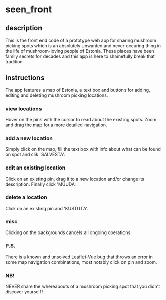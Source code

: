 # seen_front

## description
This is the front end code of a prototype web app for sharing mushroom picking spots which is 
an absolutely unwanted and never occuring thing in the life of mushroom-loving
people of Estonia. These places have been family secrets for decades and this app
is here to shamefully break that tradition.

## instructions
The app features a map of Estonia, a text box and buttons for adding,
editing and deleting mushroom picking locations. 

### view locations
Hover on the pins with the cursor to read about the existing spots.
Zoom and drag the map for a more detailed navigation.

### add a new location
Simply click on the map, fill the text box with info about what can be found on spot and clik 'SALVESTA'.

### edit an existing location
Click on an existing pin, drag it to a new location and/or change its description. Finally click 'MUUDA'.

### delete a location
Click on an existing pin and 'KUSTUTA'.

### misc
Clicking on the backgrounds cancels all ongoing operations.

### P.S. 
There is a known and unsolved Leaflet-Vue bug that throws an error in some
map navigation combinations, most notably click on pin and zoom.

### NB!
NEVER share the whereabouts of a mushroom picking spot that you didn't discover yourself!